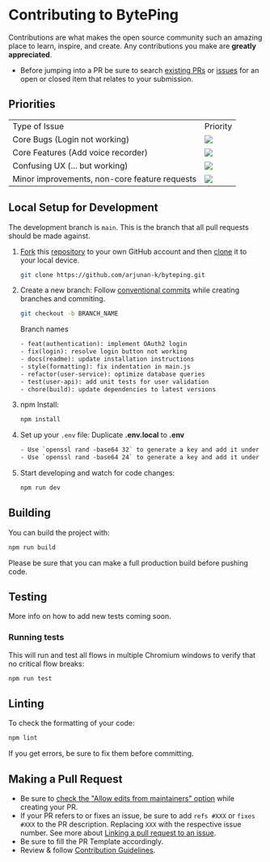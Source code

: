 # Contributing to BytePing

Contributions are what makes the open source community such an amazing place to learn, inspire, and create. Any contributions you make are **greatly appreciated**.

- Before jumping into a PR be sure to search [existing PRs](https://github.com/arjunan-k/byteping/pulls) or [issues](https://github.com/arjunan-k/byteping/issues) for an open or closed item that relates to your submission.

## Priorities

<table>
  <tr>
    <td>
      Type of Issue
    </td>
    <td>
      Priority
    </td>
  </tr>
  <tr>
    <td>
      Core Bugs (Login not working)
    </td>
    <td>
      <a href="https://github.com/arjunan-k/byteping/issues?q=is:issue+is:open+sort:updated-desc+label:Urgent">
        <img src="https://img.shields.io/badge/-Urgent-red">
      </a>
    </td>
  </tr>
  <tr>
    <td>
      Core Features (Add voice recorder)
    </td>
    <td>
      <a href="https://github.com/arjunan-k/byteping/issues?q=is:issue+is:open+sort:updated-desc+label:%22High+priority%22">
        <img src="https://img.shields.io/badge/-High%20Priority-orange">
      </a>
    </td>
  </tr>
  <tr>
    <td>
      Confusing UX (... but working)
    </td>
    <td>
      <a href="https://github.com/arjunan-k/byteping/issues?q=is:issue+is:open+sort:updated-desc+label:%22Medium+priority%22">
        <img src="https://img.shields.io/badge/-Medium%20Priority-yellow">
      </a>
    </td>
  </tr>
  <tr>
    <td>
      Minor improvements, non-core feature requests
    </td>
    <td>
      <a href="https://github.com/arjunan-k/byteping/issues?q=is:issue+is:open+sort:updated-desc+label:%22Low+priority%22">
        <img src="https://img.shields.io/badge/-Low%20Priority-green">
      </a>
    </td>
  </tr>
</table>

## Local Setup for Development

The development branch is `main`. This is the branch that all pull
requests should be made against.

1. [Fork](https://help.github.com/articles/fork-a-repo/) this [repository](https://github.com/arjunan-k/byteping/) to your
   own GitHub account and then
   [clone](https://help.github.com/articles/cloning-a-repository/) it to your local device.

   ```sh
   git clone https://github.com/arjunan-k/byteping.git
   ```

2. Create a new branch: Follow [conventional commits](https://www.conventionalcommits.org/en/v1.0.0/) while creating branches and commiting.

   ```sh
   git checkout -b BRANCH_NAME
   ```

   Branch names

   ```txt
   - feat(authentication): implement OAuth2 login
   - fix(login): resolve login button not working
   - docs(readme): update installation instructions
   - style(formatting): fix indentation in main.js
   - refactor(user-service): optimize database queries
   - test(user-api): add unit tests for user validation
   - chore(build): update dependencies to latest versions
   ```

3. npm Install:

   ```sh
   npm install
   ```

4. Set up your `.env` file: Duplicate **.env.local** to **.env**

   ```txt
   - Use `openssl rand -base64 32` to generate a key and add it under `NEXTAUTH_SECRET` in the `.env` file.
   - Use `openssl rand -base64 24` to generate a key and add it under `CALENDSO_ENCRYPTION_KEY` in the `.env` file.
   ```

5. Start developing and watch for code changes:

   ```sh
   npm run dev
   ```

## Building

You can build the project with:

```bash
npm run build
```

Please be sure that you can make a full production build before pushing code.

## Testing

More info on how to add new tests coming soon.

### Running tests

This will run and test all flows in multiple Chromium windows to verify that no critical flow breaks:

```sh
npm run test
```

## Linting

To check the formatting of your code:

```sh
npm lint
```

If you get errors, be sure to fix them before committing.

## Making a Pull Request

- Be sure to [check the "Allow edits from maintainers" option](https://docs.github.com/en/pull-requests/collaborating-with-pull-requests/working-with-forks/allowing-changes-to-a-pull-request-branch-created-from-a-fork) while creating your PR.
- If your PR refers to or fixes an issue, be sure to add `refs #XXX` or `fixes #XXX` to the PR description. Replacing `XXX` with the respective issue number. See more about [Linking a pull request to an issue](https://docs.github.com/en/issues/tracking-your-work-with-issues/linking-a-pull-request-to-an-issue).
- Be sure to fill the PR Template accordingly.
- Review & follow [Contribution Guidelines](./CONTRIBUTING.md).
